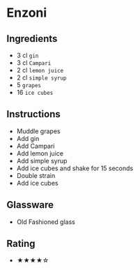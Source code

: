 # Enzoni

## Ingredients
- 3 cl `gin`
- 3 cl `Campari`
- 2 cl `lemon juice`
- 2 cl `simple syrup`
- 5 `grapes`
- 16 `ice cubes`

## Instructions
- Muddle grapes
- Add gin
- Add Campari
- Add lemon juice
- Add simple syrup
- Add ice cubes and shake for 15 seconds
- Double strain
- Add ice cubes

## Glassware
- Old Fashioned glass

## Rating
- ★★★★☆